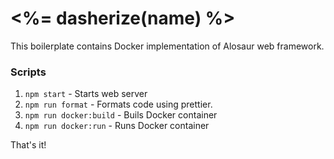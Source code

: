 # <%= dasherize(name) %>

This boilerplate contains Docker implementation of Alosaur web framework.

### Scripts

1) `npm start` - Starts web server
2) `npm run format` - Formats code using prettier.
3) `npm run docker:build` - Buils Docker container
4) `npm run docker:run` - Runs Docker container

That's it!

